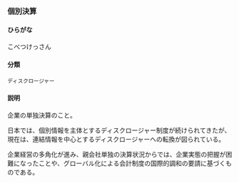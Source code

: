 <div style="display:none;">

## [あ行](securities-terms?id=あ行)
## [か行](securities-terms?id=か行)

</div>

### 個別決算

#### ひらがな

こべつけっさん

#### 分類

`ディスクロージャー`

#### 説明

企業の単独決算のこと。
日本では、個別情報を主体とするディスクロージャー制度が続けられてきたが、現在は、連結情報を中心とするディスクロージャーへの転換が図られている。
 
企業経営の多角化が進み、親会社単独の決算状況からでは、企業実態の把握が困難になったことや、グローバル化による会計制度の国際的調和の要請に基づくものである。

<div style="display:none;">

## [さ行](securities-terms?id=さ行)
## [た行](securities-terms?id=た行)
## [な行](securities-terms?id=な行)
## [は行](securities-terms?id=は行)
## [ま行](securities-terms?id=ま行)
## [や行](securities-terms?id=や行)
## [ら行](securities-terms?id=ら行)
## [わ行](securities-terms?id=わ行)
## [英数字・記号](securities-terms?id=英数字・記号)

</div>

